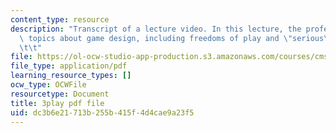```yaml
---
content_type: resource
description: "Transcript of a lecture video. In this lecture, the professors describe\
  \ topics about game design, including freedoms of play and \"serious\" games.\t\t\
  \t\t"
file: https://ol-ocw-studio-app-production.s3.amazonaws.com/courses/cms-611j-creating-video-games-fall-2014/dc3b6e21713b255b415f4d4cae9a23f5_zzKSn1Y80F4.pdf
file_type: application/pdf
learning_resource_types: []
ocw_type: OCWFile
resourcetype: Document
title: 3play pdf file
uid: dc3b6e21-713b-255b-415f-4d4cae9a23f5
---
```

